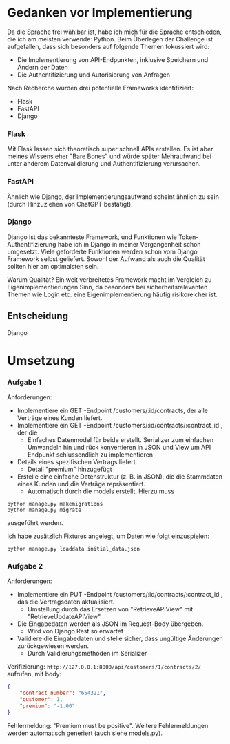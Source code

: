 # Gedanken vor Implementierung

Da die Sprache frei wählbar ist, habe ich mich für die Sprache entschieden, die ich am meisten verwende: Python. Beim Überlegen der Challenge ist aufgefallen, dass sich besonders auf folgende Themen fokussiert wird:

* Die Implementierung von API-Endpunkten, inklusive Speichern und Ändern der Daten
* Die Authentifizierung und Autorisierung von Anfragen

Nach Recherche wurden drei potentielle Frameworks identifiziert:

* Flask
* FastAPI 
* Django

### Flask

Mit Flask lassen sich theoretisch super schnell APIs erstellen. Es ist aber meines Wissens eher "Bare Bones" und würde später Mehraufwand bei unter anderem Datenvalidierung und Authentifizierung verursachen.

### FastAPI

Ähnlich wie Django, der Implementierungsaufwand scheint ähnlich zu sein (durch Hinzuziehen von ChatGPT bestätigt).

### Django

Django ist das bekannteste Framework, und Funktionen wie Token-Authentifizierung habe ich in Django in meiner Vergangenheit schon umgesetzt. Viele geforderte Funktionen werden schon vom Django Framework selbst geliefert. Sowohl der Aufwand als auch die Qualität sollten hier am optimalsten sein.

Warum Qualität? Ein weit verbreitetes Framework macht im Vergleich zu Eigenimplementierungen Sinn, da besonders bei sicherheitsrelevanten Themen wie Login etc. eine Eigenimplementierung häufig risikoreicher ist.

## Entscheidung

Django

# Umsetzung

### Aufgabe 1

Anforderungen:

* Implementiere ein GET -Endpoint /customers/:id/contracts, der alle Verträge eines
Kunden liefert.
* Implementiere ein GET -Endpoint /customers/:id/contracts/:contract_id , der die
    * Einfaches Datenmodel für beide erstellt. Serializer zum einfachen Umwandeln hin und rück konvertieren in JSON und View um API Endpunkt schlussendlich zu implementieren
* Details eines spezifischen Vertrags liefert.
  * Detail "premium" hinzugefügt
* Erstelle eine einfache Datenstruktur (z. B. in JSON), die die Stammdaten eines Kunden
und die Verträge repräsentiert.
  * Automatisch durch die models erstellt. Hierzu muss 
```
python manage.py makemigrations
python manage.py migrate
```
ausgeführt werden.

Ich habe zusätzlich Fixtures angelegt, um Daten wie folgt einzuspielen:

```
python manage.py loaddata initial_data.json
```
### Aufgabe 2

Anforderungen:
* Implementiere ein PUT -Endpoint /customers/:id/contracts/:contract_id , das die Vertragsdaten aktualisiert.
  * Umstellung durch das Ersetzen von "RetrieveAPIView" mit "RetrieveUpdateAPIView"
* Die Eingabedaten werden als JSON im Request-Body übergeben.
  * Wird von Django Rest so erwartet
* Validiere die Eingabedaten und stelle sicher, dass ungültige Änderungen zurückgewiesen werden.
  * Durch Validierungsmethoden im Serializer

Verifizierung: 
`http://127.0.0.1:8000/api/customers/1/contracts/2/` aufrufen, mit body:
```json
{
    "contract_number": "654321",
    "customer": 1,
    "premium": "-1.00"
}
```
Fehlermeldung: "Premium must be positive".
Weitere Fehlermeldungen werden automatisch generiert (auch siehe models.py).
